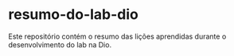 # resumo-do-lab-dio
Este repositório contém o resumo das lições aprendidas durante o desenvolvimento do lab na Dio.
